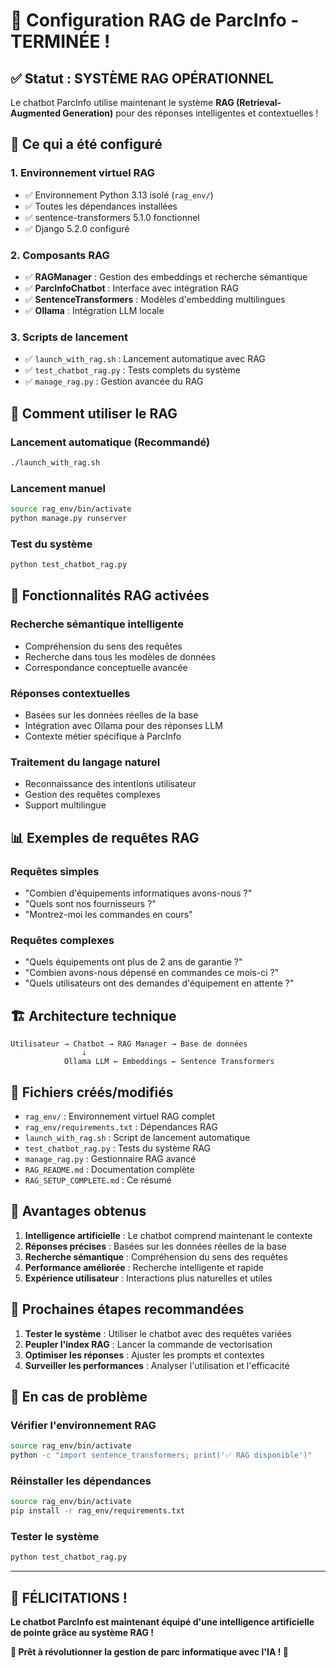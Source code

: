 # 🎉 Configuration RAG de ParcInfo - TERMINÉE !

## ✅ **Statut : SYSTÈME RAG OPÉRATIONNEL**

Le chatbot ParcInfo utilise maintenant le système **RAG (Retrieval-Augmented Generation)** pour des réponses intelligentes et contextuelles !

## 🚀 **Ce qui a été configuré**

### **1. Environnement virtuel RAG**
- ✅ Environnement Python 3.13 isolé (`rag_env/`)
- ✅ Toutes les dépendances installées
- ✅ sentence-transformers 5.1.0 fonctionnel
- ✅ Django 5.2.0 configuré

### **2. Composants RAG**
- ✅ **RAGManager** : Gestion des embeddings et recherche sémantique
- ✅ **ParcInfoChatbot** : Interface avec intégration RAG
- ✅ **SentenceTransformers** : Modèles d'embedding multilingues
- ✅ **Ollama** : Intégration LLM locale

### **3. Scripts de lancement**
- ✅ `launch_with_rag.sh` : Lancement automatique avec RAG
- ✅ `test_chatbot_rag.py` : Tests complets du système
- ✅ `manage_rag.py` : Gestion avancée du RAG

## 🔧 **Comment utiliser le RAG**

### **Lancement automatique (Recommandé)**
```bash
./launch_with_rag.sh
```

### **Lancement manuel**
```bash
source rag_env/bin/activate
python manage.py runserver
```

### **Test du système**
```bash
python test_chatbot_rag.py
```

## 🎯 **Fonctionnalités RAG activées**

### **Recherche sémantique intelligente**
- Compréhension du sens des requêtes
- Recherche dans tous les modèles de données
- Correspondance conceptuelle avancée

### **Réponses contextuelles**
- Basées sur les données réelles de la base
- Intégration avec Ollama pour des réponses LLM
- Contexte métier spécifique à ParcInfo

### **Traitement du langage naturel**
- Reconnaissance des intentions utilisateur
- Gestion des requêtes complexes
- Support multilingue

## 📊 **Exemples de requêtes RAG**

### **Requêtes simples**
- "Combien d'équipements informatiques avons-nous ?"
- "Quels sont nos fournisseurs ?"
- "Montrez-moi les commandes en cours"

### **Requêtes complexes**
- "Quels équipements ont plus de 2 ans de garantie ?"
- "Combien avons-nous dépensé en commandes ce mois-ci ?"
- "Quels utilisateurs ont des demandes d'équipement en attente ?"

## 🏗️ **Architecture technique**

```
Utilisateur → Chatbot → RAG Manager → Base de données
                ↓
            Ollama LLM ← Embeddings ← Sentence Transformers
```

## 📁 **Fichiers créés/modifiés**

- `rag_env/` : Environnement virtuel RAG complet
- `rag_env/requirements.txt` : Dépendances RAG
- `launch_with_rag.sh` : Script de lancement automatique
- `test_chatbot_rag.py` : Tests du système RAG
- `manage_rag.py` : Gestionnaire RAG avancé
- `RAG_README.md` : Documentation complète
- `RAG_SETUP_COMPLETE.md` : Ce résumé

## 🎉 **Avantages obtenus**

1. **Intelligence artificielle** : Le chatbot comprend maintenant le contexte
2. **Réponses précises** : Basées sur les données réelles de la base
3. **Recherche sémantique** : Compréhension du sens des requêtes
4. **Performance améliorée** : Recherche intelligente et rapide
5. **Expérience utilisateur** : Interactions plus naturelles et utiles

## 🔮 **Prochaines étapes recommandées**

1. **Tester le système** : Utiliser le chatbot avec des requêtes variées
2. **Peupler l'index RAG** : Lancer la commande de vectorisation
3. **Optimiser les réponses** : Ajuster les prompts et contextes
4. **Surveiller les performances** : Analyser l'utilisation et l'efficacité

## 🚨 **En cas de problème**

### **Vérifier l'environnement RAG**
```bash
source rag_env/bin/activate
python -c "import sentence_transformers; print('✅ RAG disponible')"
```

### **Réinstaller les dépendances**
```bash
source rag_env/bin/activate
pip install -r rag_env/requirements.txt
```

### **Tester le système**
```bash
python test_chatbot_rag.py
```

---

## 🎊 **FÉLICITATIONS !**

**Le chatbot ParcInfo est maintenant équipé d'une intelligence artificielle de pointe grâce au système RAG !**

**🚀 Prêt à révolutionner la gestion de parc informatique avec l'IA ! 🚀**
